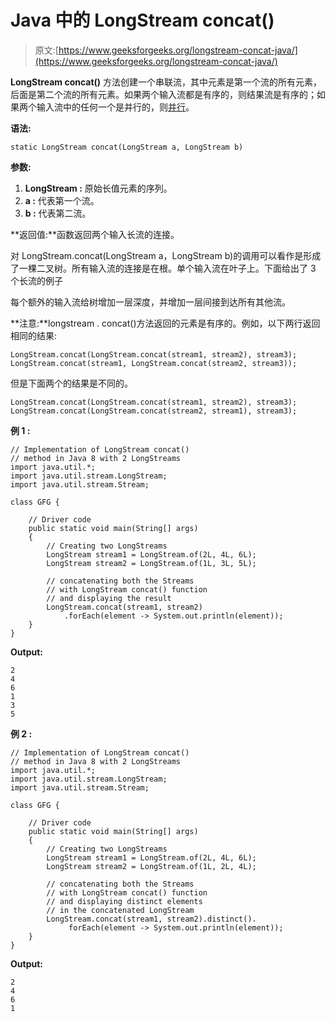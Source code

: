 # Java 中的 LongStream concat()

> 原文:[https://www.geeksforgeeks.org/longstream-concat-java/](https://www.geeksforgeeks.org/longstream-concat-java/)

**LongStream concat()** 方法创建一个串联流，其中元素是第一个流的所有元素，后面是第二个流的所有元素。如果两个输入流都是有序的，则结果流是有序的；如果两个输入流中的任何一个是并行的，则[并行](https://www.geeksforgeeks.org/parallel-data-processing-java-set-1/)。

**语法:**

```
static LongStream concat(LongStream a, LongStream b)

```

**参数:**

1.  **LongStream :** 原始长值元素的序列。
2.  **a :** 代表第一个流。
3.  **b :** 代表第二流。

**返回值:**函数返回两个输入长流的连接。

对 LongStream.concat(LongStream a，LongStream b)的调用可以看作是形成了一棵二叉树。所有输入流的连接是在根。单个输入流在叶子上。下面给出了 3 个长流的例子

每个额外的输入流给树增加一层深度，并增加一层间接到达所有其他流。

**注意:**longstream . concat()方法返回的元素是有序的。例如，以下两行返回相同的结果:

```
LongStream.concat(LongStream.concat(stream1, stream2), stream3);
LongStream.concat(stream1, LongStream.concat(stream2, stream3));

```

但是下面两个的结果是不同的。

```
LongStream.concat(LongStream.concat(stream1, stream2), stream3); 
LongStream.concat(LongStream.concat(stream2, stream1), stream3);

```

**例 1 :**

```
// Implementation of LongStream concat()
// method in Java 8 with 2 LongStreams
import java.util.*;
import java.util.stream.LongStream;
import java.util.stream.Stream;

class GFG {

    // Driver code
    public static void main(String[] args)
    {
        // Creating two LongStreams
        LongStream stream1 = LongStream.of(2L, 4L, 6L);
        LongStream stream2 = LongStream.of(1L, 3L, 5L);

        // concatenating both the Streams
        // with LongStream concat() function
        // and displaying the result
        LongStream.concat(stream1, stream2)
            .forEach(element -> System.out.println(element));
    }
}
```

**Output:**

```
2
4
6
1
3
5

```

**例 2 :**

```
// Implementation of LongStream concat()
// method in Java 8 with 2 LongStreams
import java.util.*;
import java.util.stream.LongStream;
import java.util.stream.Stream;

class GFG {

    // Driver code
    public static void main(String[] args)
    {
        // Creating two LongStreams
        LongStream stream1 = LongStream.of(2L, 4L, 6L);
        LongStream stream2 = LongStream.of(1L, 2L, 4L);

        // concatenating both the Streams
        // with LongStream concat() function
        // and displaying distinct elements
        // in the concatenated LongStream
        LongStream.concat(stream1, stream2).distinct().
             forEach(element -> System.out.println(element));
    }
}
```

**Output:**

```
2
4
6
1

```
